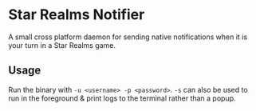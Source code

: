 # Star Realms Notifier
A small cross platform daemon for sending native notifications when it is your turn in a Star Realms game.

## Usage
Run the binary with `-u <username> -p <password>`.  `-s` can also be used to run in the foreground & print logs to the terminal rather than a popup.

